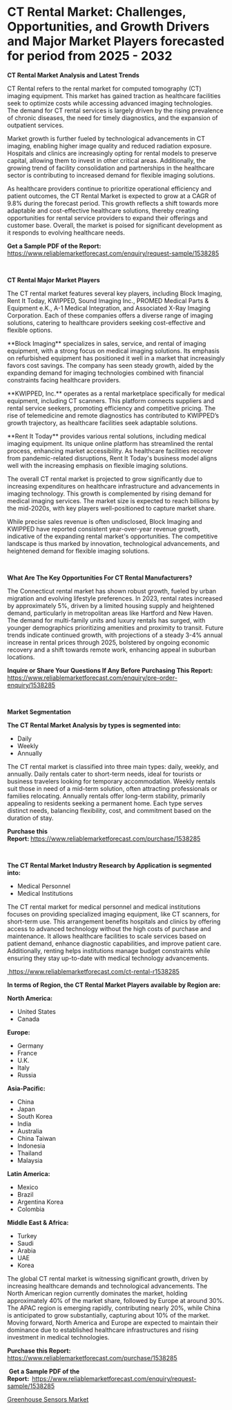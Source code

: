 <p><h1>CT Rental Market: Challenges, Opportunities, and Growth Drivers and Major Market Players forecasted for period from 2025 - 2032</h1></p><p><strong>CT Rental Market Analysis and Latest Trends</strong></p>
<p><p>CT Rental refers to the rental market for computed tomography (CT) imaging equipment. This market has gained traction as healthcare facilities seek to optimize costs while accessing advanced imaging technologies. The demand for CT rental services is largely driven by the rising prevalence of chronic diseases, the need for timely diagnostics, and the expansion of outpatient services. </p><p>Market growth is further fueled by technological advancements in CT imaging, enabling higher image quality and reduced radiation exposure. Hospitals and clinics are increasingly opting for rental models to preserve capital, allowing them to invest in other critical areas. Additionally, the growing trend of facility consolidation and partnerships in the healthcare sector is contributing to increased demand for flexible imaging solutions. </p><p>As healthcare providers continue to prioritize operational efficiency and patient outcomes, the CT Rental Market is expected to grow at a CAGR of 9.8% during the forecast period. This growth reflects a shift towards more adaptable and cost-effective healthcare solutions, thereby creating opportunities for rental service providers to expand their offerings and customer base. Overall, the market is poised for significant development as it responds to evolving healthcare needs.</p></p>
<p><strong>Get a Sample PDF of the Report:&nbsp;</strong> <a href="https://www.reliablemarketforecast.com/enquiry/request-sample/1538285?utm_campaign=1105&utm_medium=2&utm_source=Github&utm_content=ia&utm_term=19022025&utm_id=ct-rental">https://www.reliablemarketforecast.com/enquiry/request-sample/1538285</a></p>
<p>&nbsp;</p>
<p><strong>CT Rental Major Market Players</strong></p>
<p><p>The CT rental market features several key players, including Block Imaging, Rent It Today, KWIPPED, Sound Imaging Inc., PROMED Medical Parts & Equipment e.K., A-1 Medical Integration, and Associated X-Ray Imaging Corporation. Each of these companies offers a diverse range of imaging solutions, catering to healthcare providers seeking cost-effective and flexible options.</p><p>**Block Imaging** specializes in sales, service, and rental of imaging equipment, with a strong focus on medical imaging solutions. Its emphasis on refurbished equipment has positioned it well in a market that increasingly favors cost savings. The company has seen steady growth, aided by the expanding demand for imaging technologies combined with financial constraints facing healthcare providers.</p><p>**KWIPPED, Inc.** operates as a rental marketplace specifically for medical equipment, including CT scanners. This platform connects suppliers and rental service seekers, promoting efficiency and competitive pricing. The rise of telemedicine and remote diagnostics has contributed to KWIPPED’s growth trajectory, as healthcare facilities seek adaptable solutions.</p><p>**Rent It Today** provides various rental solutions, including medical imaging equipment. Its unique online platform has streamlined the rental process, enhancing market accessibility. As healthcare facilities recover from pandemic-related disruptions, Rent It Today's business model aligns well with the increasing emphasis on flexible imaging solutions.</p><p>The overall CT rental market is projected to grow significantly due to increasing expenditures on healthcare infrastructure and advancements in imaging technology. This growth is complemented by rising demand for medical imaging services. The market size is expected to reach billions by the mid-2020s, with key players well-positioned to capture market share.</p><p>While precise sales revenue is often undisclosed, Block Imaging and KWIPPED have reported consistent year-over-year revenue growth, indicative of the expanding rental market's opportunities. The competitive landscape is thus marked by innovation, technological advancements, and heightened demand for flexible imaging solutions.</p></p>
<p>&nbsp;</p>
<p><strong>What Are The Key Opportunities For CT Rental Manufacturers?</strong></p>
<p><p>The Connecticut rental market has shown robust growth, fueled by urban migration and evolving lifestyle preferences. In 2023, rental rates increased by approximately 5%, driven by a limited housing supply and heightened demand, particularly in metropolitan areas like Hartford and New Haven. The demand for multi-family units and luxury rentals has surged, with younger demographics prioritizing amenities and proximity to transit. Future trends indicate continued growth, with projections of a steady 3-4% annual increase in rental prices through 2025, bolstered by ongoing economic recovery and a shift towards remote work, enhancing appeal in suburban locations.</p></p>
<p><strong>Inquire or Share Your Questions If Any Before Purchasing This Report:</strong> <a href="https://www.reliablemarketforecast.com/enquiry/pre-order-enquiry/1538285?utm_campaign=1105&utm_medium=2&utm_source=Github&utm_content=ia&utm_term=19022025&utm_id=ct-rental">https://www.reliablemarketforecast.com/enquiry/pre-order-enquiry/1538285</a></p>
<p>&nbsp;</p>
<p><strong>Market Segmentation</strong></p>
<p><strong>The CT Rental Market Analysis by types is segmented into:</strong></p>
<p><ul><li>Daily</li><li>Weekly</li><li>Annually</li></ul></p>
<p><p>The CT rental market is classified into three main types: daily, weekly, and annually. Daily rentals cater to short-term needs, ideal for tourists or business travelers looking for temporary accommodation. Weekly rentals suit those in need of a mid-term solution, often attracting professionals or families relocating. Annually rentals offer long-term stability, primarily appealing to residents seeking a permanent home. Each type serves distinct needs, balancing flexibility, cost, and commitment based on the duration of stay.</p></p>
<p><strong>Purchase this Report:&nbsp;</strong><a href="https://www.reliablemarketforecast.com/purchase/1538285?utm_campaign=1105&utm_medium=2&utm_source=Github&utm_content=ia&utm_term=19022025&utm_id=ct-rental">https://www.reliablemarketforecast.com/purchase/1538285</a></p>
<p>&nbsp;</p>
<p><strong>The CT Rental Market Industry Research by Application is segmented into:</strong></p>
<p><ul><li>Medical Personnel</li><li>Medical Institutions</li></ul></p>
<p><p>The CT rental market for medical personnel and medical institutions focuses on providing specialized imaging equipment, like CT scanners, for short-term use. This arrangement benefits hospitals and clinics by offering access to advanced technology without the high costs of purchase and maintenance. It allows healthcare facilities to scale services based on patient demand, enhance diagnostic capabilities, and improve patient care. Additionally, renting helps institutions manage budget constraints while ensuring they stay up-to-date with medical technology advancements.</p></p>
<p><a href="https://www.reliablemarketforecast.com/ct-rental-r1538285?utm_campaign=1105&utm_medium=2&utm_source=Github&utm_content=ia&utm_term=19022025&utm_id=ct-rental">&nbsp;https://www.reliablemarketforecast.com/ct-rental-r1538285</a></p>
<p><strong>In terms of Region, the CT Rental Market Players available by Region are:</strong></p>
<p>
    <p> <strong> North America: </strong>
        <ul>
            <li>United States</li>
            <li>Canada</li>
        </ul>
        </p> 
    <p> <strong> Europe: </strong>
        <ul>
            <li>Germany</li>
            <li>France</li>
            <li>U.K.</li>
            <li>Italy</li>
            <li>Russia</li>
        </ul>
        </p> 
    <p> <strong> Asia-Pacific: </strong>
        <ul>
            <li>China</li>
            <li>Japan</li>
            <li>South Korea</li>
            <li>India</li>
            <li>Australia</li>
            <li>China Taiwan</li>
            <li>Indonesia</li>
            <li>Thailand</li>
            <li>Malaysia</li>
        </ul>
        </p> 
    <p> <strong> Latin America: </strong>
        <ul>
            <li>Mexico</li>
            <li>Brazil</li>
            <li>Argentina Korea</li>
            <li>Colombia</li>
        </ul>
        </p> 
    <p> <strong> Middle East & Africa: </strong>
        <ul>
            <li>Turkey</li>
            <li>Saudi</li>
            <li>Arabia</li>
            <li>UAE</li>
            <li>Korea</li>
        </ul>
    </p>
    </p>
<p><p>The global CT rental market is witnessing significant growth, driven by increasing healthcare demands and technological advancements. The North American region currently dominates the market, holding approximately 40% of the market share, followed by Europe at around 30%. The APAC region is emerging rapidly, contributing nearly 20%, while China is anticipated to grow substantially, capturing about 10% of the market. Moving forward, North America and Europe are expected to maintain their dominance due to established healthcare infrastructures and rising investment in medical technologies.</p></p>
<p><strong>Purchase this Report: </strong><a href="https://www.reliablemarketforecast.com/purchase/1538285?utm_campaign=1105&utm_medium=2&utm_source=Github&utm_content=ia&utm_term=19022025&utm_id=ct-rental">https://www.reliablemarketforecast.com/purchase/1538285</a></p>
<p>&nbsp;<strong>Get a Sample PDF of the Report:&nbsp;&nbsp;</strong><a href="https://www.reliablemarketforecast.com/enquiry/request-sample/1538285?utm_campaign=1105&utm_medium=2&utm_source=Github&utm_content=ia&utm_term=19022025&utm_id=ct-rental">https://www.reliablemarketforecast.com/enquiry/request-sample/1538285</a></p>
<p><strong></strong></p>
<p><p><a href="https://github.com/prosalinda88/Market-Research-Report-List-7/blob/main/greenhouse-sensors-market.md?utm_campaign=1105&utm_medium=2&utm_source=Github&utm_content=ia&utm_term=19022025&utm_id=ct-rental">Greenhouse Sensors Market</a></p></p>